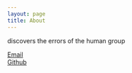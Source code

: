 ```yaml
---
layout: page
title: About
---
```


discovers the errors of the human group  


[Email](mailto:l2nak87@gmail.com)  
[Github](https://github.com/vigil2)
